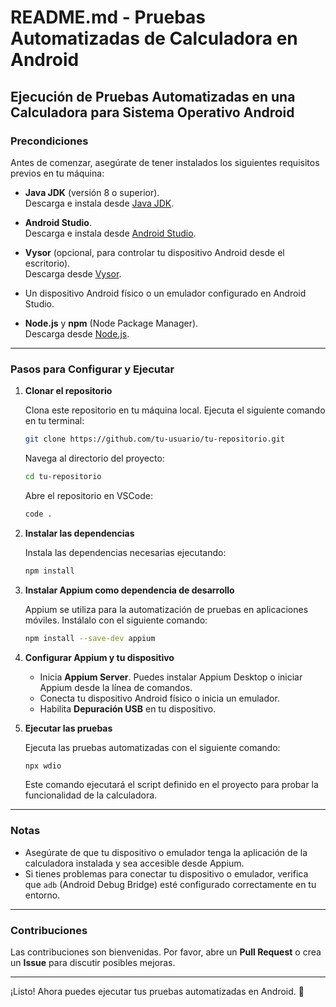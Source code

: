 # README.md - Pruebas Automatizadas de Calculadora en Android

## Ejecución de Pruebas Automatizadas en una Calculadora para Sistema Operativo Android

### Precondiciones

Antes de comenzar, asegúrate de tener instalados los siguientes requisitos previos en tu máquina:

- **Java JDK** (versión 8 o superior).  
  Descarga e instala desde [Java JDK](https://www.oracle.com/java/technologies/javase-jdk8-downloads.html).
  
- **Android Studio**.  
  Descarga e instala desde [Android Studio](https://developer.android.com/studio).

- **Vysor** (opcional, para controlar tu dispositivo Android desde el escritorio).  
  Descarga desde [Vysor](https://www.vysor.io/).

- Un dispositivo Android físico o un emulador configurado en Android Studio.

- **Node.js** y **npm** (Node Package Manager).  
  Descarga desde [Node.js](https://nodejs.org/).

---

### Pasos para Configurar y Ejecutar

1. **Clonar el repositorio**

   Clona este repositorio en tu máquina local. Ejecuta el siguiente comando en tu terminal:

   ```bash
   git clone https://github.com/tu-usuario/tu-repositorio.git
   ```

   Navega al directorio del proyecto:

   ```bash
   cd tu-repositorio
   ```
   Abre el repositorio en VSCode: 
   ```bash
   code .
   ```

1. **Instalar las dependencias**

   Instala las dependencias necesarias ejecutando:

   ```bash
   npm install
   ```

2. **Instalar Appium como dependencia de desarrollo**

   Appium se utiliza para la automatización de pruebas en aplicaciones móviles. Instálalo con el siguiente comando:

   ```bash
   npm install --save-dev appium
   ```

3. **Configurar Appium y tu dispositivo**

   - Inicia **Appium Server**. Puedes instalar Appium Desktop o iniciar Appium desde la línea de comandos.
   - Conecta tu dispositivo Android físico o inicia un emulador.
   - Habilita **Depuración USB** en tu dispositivo.

4. **Ejecutar las pruebas**

   Ejecuta las pruebas automatizadas con el siguiente comando:

   ```bash
   npx wdio
   ```

   Este comando ejecutará el script definido en el proyecto para probar la funcionalidad de la calculadora.

---

### Notas

- Asegúrate de que tu dispositivo o emulador tenga la aplicación de la calculadora instalada y sea accesible desde Appium.
- Si tienes problemas para conectar tu dispositivo o emulador, verifica que `adb` (Android Debug Bridge) esté configurado correctamente en tu entorno.

---

### Contribuciones

Las contribuciones son bienvenidas. Por favor, abre un **Pull Request** o crea un **Issue** para discutir posibles mejoras.

---

¡Listo! Ahora puedes ejecutar tus pruebas automatizadas en Android. 🎉
